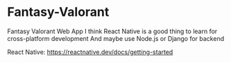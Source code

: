 # Fantasy-Valorant
Fantasy Valorant Web App
I think React Native is a good thing to learn for cross-platform development
And maybe use Node.js or Django for backend


React Native: https://reactnative.dev/docs/getting-started
